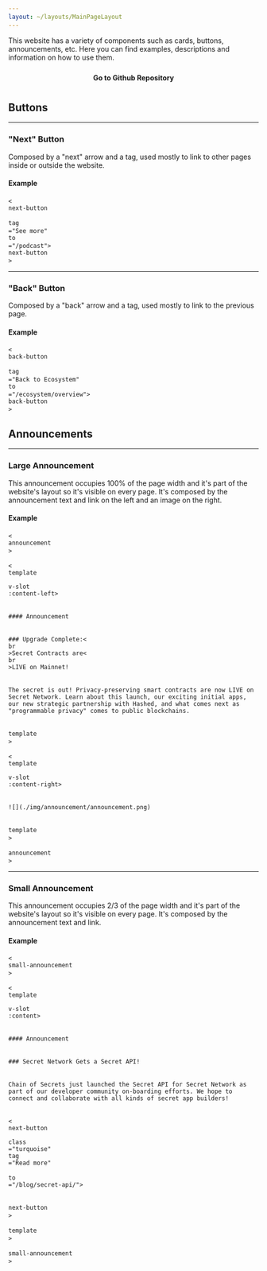 ```yaml
---
layout: ~/layouts/MainPageLayout
---
```


<template v-slot:title>

## Secret Website Documentation

</template>

<slim-column class="description">

This website has a variety of components such as cards, buttons, announcements, etc. Here you can find examples, descriptions and information on how to use them.

<a class="white-button" href="https://github.com/SecretFoundation/SecretWebsite">Go to Github Repository</a>

</slim-column>

<!--slim-column>

## Cards

<hr>

### Home Cards

Home Cards are the main Call to Action on the Homepage. They are used as links to other pages on the website.

#### Examples

<pre>
<code><<div class="hot-pink">home-card</div> <div class="purple">to</div>="/about/about-secret-network" <div class="purple">vertical</div>><div>### **Learn about**<<div class="br">br</div>>Secret Network</div><<div class="hot-pink">separator small</div> />
<div>![Community](./img/home-card/learn-about-secret-network.png)</div>
</<div class="hot-pink">home-card</div>></code>
</pre>

<pre>
<code><<div class="hot-pink">home-card</div> <div class="purple">to</div>="/about/about-secret-network" <div class="purple">horizontal</div>><div>### **Explore the**<<div class="br">br</div>>Ecosystem</div><<div class="hot-pink">separator small</div> />
<div>![Node Operator](./img/home-card/explore-the-ecosystem.png)</div>
</<div class="hot-pink">home-card</div>></code>
</pre>

<hr>

### Media Cards

Media Cards are used to share media content such as videos, podcast episodes and blog articles, whether it's Secret Network original content or from an external source but relates to Secret Network.

#### Example

<pre>
<code><<div class="hot-pink">media-card</div>&nbsp;<div class="purple">tag</div>="podcast" <div class="purple">title</div>="Tor Bair on Nugget's News Podcast" <div class="purple">src</div>="media-card/image2.png" <div class="purple">to</div>="https://www.youtube.com/watch?v=2kttQDQOT3Y" <div class="purple">cta</div>="Listen Now"></<div class="hot-pink">media-card</div>></code>
</pre>

<hr>

### Cards

Cards are very versatile components, composed by a header, body and footer, and can be used to describe concepts, steps or just link to other pages.

#### Example

<pre>
<code><<div class="hot-pink">card</div>>
<div><<div class="hot-pink">template</div> <div class="purple">v-slot</div>:header></div>
<div>![Run](../img/card/run.svg)</div>
<div></<div class="hot-pink">template</div>></div>
<div>#### Node Runner Guide</div>
<div><<div class="hot-pink">template</div> <div class="purple">v-slot</div>:footer></div>
<div><<div class="hot-pink">next-button</div> <div class="purple">tag</div>="Read guide"</div>
<div><div class="purple">to</div>="https://build.scrt.network/validators-and-full-nodes/join-validator-mainnet.html"></div>
<div></<div class="hot-pink">next-button</div>></div>
<div></<div class="hot-pink">template</div>></div>
<div></<div class="hot-pink">card</div>></div>
</code>
</pre>

<hr>

### Community Cards

Community cards are used to link Secret Network social media and platforms where the community gets together. (e. g. Telegram, Discord, etc.)

#### Example

<pre>
<code>
<div><<div class="hot-pink">community-card</div> <div class="purple">name</div>="Discord Chat"</div>
<div><div class="purple">to</div>="https://discord.com/invite/SJK32GY" <div class="purple">class</div>="discord"></div>
<div><<div class="hot-pink">template</div> <div class="purple">v-slot</div>:icon></div>
<div><<div class="hot-pink">themed-image</div>></div>
<div><<div class="hot-pink">g-image</div>&nbsp;<div class="purple">light light-colored</div></div>
<div><div class="purple">src</div>="./img/community-card/discord-black.svg"></<div class="hot-pink">g-image</div>></div>
<div><<div class="hot-pink">g-image</div>&nbsp;<div class="purple">dark dark-colored</div></div>
<div><div class="purple">src</div>="./img/community-card/discord-white.svg"></<div class="hot-pink">g-image</div>></div>
<div></<div class="hot-pink">themed-image</div>></div>
<div></<div class="hot-pink">template</div>></div>
<div></<div class="hot-pink">community-card</div>></div>
</code>
</pre>

<hr>

### Grid Item

As its name suggests, this component is part of a grid of elements such as validators, contributors, members, etc. They are used as links and when hovering over them, the name and tags are displayed.

#### Example

<pre>
<code><<div class="hot-pink">grid-item</div> <div class="purple">name</div>="Secret Nodes" <div class="purple">tag</div>="validator" <div class="purple">tagTwo</div>="developer"</div>
<div><div class="purple">to</div>="https://secretnodes.org/#/"</div>
<div><div class="purple">src</div>="grid-item/contributors/image2.png"></div>
<div></<div class="hot-pink">grid-item</div>></div></code>
</pre>

</slim-column-->

<slim-column>

## Buttons

<hr>

### "Next" Button

Composed by a "next" arrow and a tag, used mostly to link to other pages inside or outside the website.

<themed-image>

<g-image light light-colored src="../src/assets/next_button_light.png" class="width__250px"></g-image>

<g-image dark dark-colored src="../src/assets/next_button_dark.png" class="width__250px"></g-image>

</themed-image>

#### Example

<pre>
<code><<div class="hot-pink">next-button</div> <div class="purple">tag</div>="See more" <div class="purple">to</div>="/podcast">
<div></<div class="hot-pink">next-button</div>></div></code>
</pre>

<hr>

### "Back" Button

Composed by a "back" arrow and a tag, used mostly to link to the previous page.

#### Example

<pre>
<code><<div class="hot-pink">back-button</div> <div class="purple">tag</div>="Back to Ecosystem" <div class="purple">to</div>="/ecosystem/overview">
<div></<div class="hot-pink">back-button</div>></div></code>
</pre>

</slim-column>

<slim-column>

## Announcements

<hr>

### Large Announcement

This announcement occupies 100% of the page width and it's part of the website's layout so it's visible on every page. It's composed by the announcement text and link on the left and an image on the right.

#### Example

<pre>
<code><<div class="hot-pink">announcement</div>>

<div><<div class="hot-pink">template</div> <div class="purple">v-slot</div>:content-left></div>

<div>#### Announcement</div>

<div>### Upgrade Complete:<<div class="br">br</div>>Secret Contracts are<<div class="br">br</div>>LIVE on Mainnet!</div>

<div>The secret is out! Privacy-preserving smart contracts are now LIVE on Secret Network. Learn about this launch, our exciting initial apps, our new strategic partnership with Hashed, and what comes next as "programmable privacy" comes to public blockchains.</div>

<div></<div class="hot-pink">template</div>></div>

<div><<div class="hot-pink">template</div> <div class="purple">v-slot</div>:content-right></div>

<div>![](./img/announcement/announcement.png)</div>

<div></<div class="hot-pink">template</div>></div>

<div></<div class="hot-pink">announcement</div>></div></code>
</pre>

<hr>

### Small Announcement

This announcement occupies 2/3 of the page width and it's part of the website's layout so it's visible on every page. It's composed by the announcement text and link.

#### Example

<pre>
<code><<div class="hot-pink">small-announcement</div>>

<div><<div class="hot-pink">template</div> <div class="purple">v-slot</div>:content></div>

<div>#### Announcement</div>

<div>### Secret Network Gets a Secret API!</div>

<div>Chain of Secrets just launched the Secret API for Secret Network as part of our developer community on-boarding efforts. We hope to connect and collaborate with all kinds of secret app builders!</div>

<div><<div class="hot-pink">next-button</div> <div class="purple">class</div>="turquoise" <div class="purple">tag</div>="Read more"</div> 
<div><div class="purple">to</div>="/blog/secret-api/"></div>

<div></<div class="hot-pink">next-button</div>></div>

<div></<div class="hot-pink">template</div>></div>

<div></<div class="hot-pink">small-announcement</div>></div></code>
</pre>

</slim-column>

<style lang="scss">
.description {
    .white-button {
        display: block;
        width: rem(289px);
        margin: 0 auto;
        text-align: center;
        border-radius: 10px;
        padding: 10px 0;
        color: var(--theme-bg);
        background-color: var(--theme-fg);
        font-weight: bold;
        text-decoration: none;
        @include respond-to("xsmall and down") {
            width: 100%;
        }
        @include theme(dark dark-colored) {
            &:hover {
                color: $primary-red-color;
            }
        }
        @include theme(light light-colored) {
            &:hover {
                color: $primary-blue-color;
            }
        }
    }
}
.slim-column {
  .themed-image {
    img {
      width: auto;
      margin: 0 auto $gutter-xlarge auto;
      @include respond-to("large and up") {
        &.width {
          &__250px {
            width: rem(250px);
          }
          &__455px {
            width: rem(455px);
          }
          &__490px {
            width: rem(490px);
          }
          &__530px {
            width: rem(530px);
          }
          &__570px {
            width: rem(570px);
          }
          &__620px {
            width: rem(620px);
          }
        }
      }
      @include respond-to("medium and down") {
        &.width {
          &__250px {
            max-width: rem(250px);
          }
        }
      }
    }
  }
    pre {
      background-color: $primary-black-color;
      border: 1px solid black;
      white-space: normal;
      word-break: break-word;
      overflow-x: hidden;
      width: 100%;
      max-width: 100%;
      padding: $gutter;
      border-radius: 10px;
      line-height: 1;
      @include theme(dark dark-colored) {
        background-color: #F2F2F2;
      }
      @include theme(light light-colored) {
        background-color: $primary-black-color;
      }
      code {
        font-family: monospace, monospace;
        white-space: normal;
        word-break: break-word;
        overflow-x: hidden;
        line-height: 2em;
        font-size: $gutter;
        @include theme(dark dark-colored) {
          color: $primary-black-color;
        }
        @include theme(light light-colored) {
          color: white;
        }
        .hot-pink, .purple, .br {
          display: inline-block;
        }
        .hot-pink {
          color: $high-key-pink-color;
        }
        .purple {
          color: $high-key-purple-color;
        }
      }
    }
}
</style>
